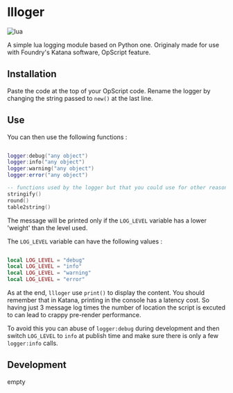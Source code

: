 # llloger

![lua](https://img.shields.io/badge/type-lua-blue)

A simple lua logging module based on Python one. 
Originaly made for use with Foundry's Katana software, OpScript feature.

## Installation

Paste the code at the top of your OpScript code.
Rename the logger by changing the string passed to `new()` at the last line.

## Use

You can then use the following functions :

```lua

logger:debug("any object")
logger:info("any object")
logger:warning("any object")
logger:error("any object")

-- functions used by the logger but that you could use for other reasons
stringify()
round()
table2string()

```

The message will be printed only if the `LOG_LEVEL` variable has a lower 'weight'
than the level used.

The `LOG_LEVEL` variable can have the following values :
```lua

local LOG_LEVEL = "debug"
local LOG_LEVEL = "info" 
local LOG_LEVEL = "warning"
local LOG_LEVEL = "error"

```

As at the end, `llloger` use `print()` to display the content. 
You should remember that in Katana, printing in the console has a latency cost. 
So having just 3 message log times the number of location the script is excuted
to can lead to crappy pre-render performance.

To avoid this you can abuse of `logger:debug` during development and then switch
`LOG_LEVEL` to `info` at publish time and make sure there is only a few 
`logger:info` calls.

## Development

empty
